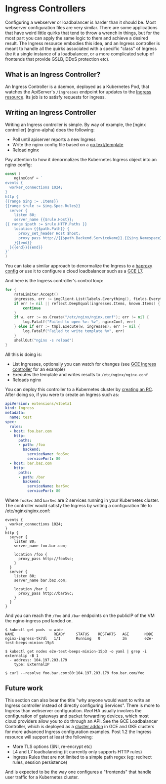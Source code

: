 # Ingress Controllers

Configuring a webserver or loadbalancer is harder than it should be. Most webserver configuration files are very similar. There are some applications that have weird little quirks that tend to throw a wrench in things, but for the most part you can apply the same logic to them and achieve a desired result. The Ingress resource embodies this idea, and an Ingress controller is meant to handle all the quirks associated with a specific "class" of Ingress (be it a single instance of a loadbalancer, or a more complicated setup of frontends that provide GSLB, DDoS protection etc).

## What is an Ingress Controller?

An Ingress Controller is a daemon, deployed as a Kubernetes Pod, that watches the ApiServer's `/ingresses` endpoint for updates to the [Ingress resource](https://github.com/kubernetes/kubernetes/blob/master/docs/user-guide/ingress.md). Its job is to satisfy requests for ingress.

## Writing an Ingress Controller

Writing an Ingress controller is simple. By way of example, the [nginx controller] (nginx-alpha) does the following:
* Poll until apiserver reports a new Ingress
* Write the nginx config file based on a [go text/template](https://golang.org/pkg/text/template/)
* Reload nginx

Pay attention to how it denormalizes the Kubernetes Ingress object into an nginx config:
```go
const (
	nginxConf = `
events {
  worker_connections 1024;
}
http {
{{range $ing := .Items}}
{{range $rule := $ing.Spec.Rules}}
  server {
    listen 80;
    server_name {{$rule.Host}};
{{ range $path := $rule.HTTP.Paths }}
    location {{$path.Path}} {
      proxy_set_header Host $host;
      proxy_pass http://{{$path.Backend.ServiceName}}.{{$ing.Namespace}}.svc.cluster.local:{{$path.Backend.ServicePort}};
    }{{end}}
  }{{end}}{{end}}
}`
)
```

You can take a similar approach to denormalize the Ingress to a [haproxy config](https://github.com/kubernetes/contrib/blob/master/service-loadbalancer/template.cfg) or use it to configure a cloud loadbalancer such as a [GCE L7](https://github.com/kubernetes/contrib/blob/master/ingress/controllers/gce/README.md).

And here is the Ingress controller's control loop:

```go
for {
	rateLimiter.Accept()
	ingresses, err := ingClient.List(labels.Everything(), fields.Everything())
	if err != nil || reflect.DeepEqual(ingresses.Items, known.Items) {
	    continue
	}
	if w, err := os.Create("/etc/nginx/nginx.conf"); err != nil {
		log.Fatalf("Failed to open %v: %v", nginxConf, err)
	} else if err := tmpl.Execute(w, ingresses); err != nil {
		log.Fatalf("Failed to write template %v", err)
	}
	shellOut("nginx -s reload")
}
```

All this is doing is:
* List Ingresses, optionally you can watch for changes (see [GCE Ingress controller](https://github.com/kubernetes/contrib/blob/master/ingress/controllers/gce/controller/controller.go) for an example)
* Executes the template and writes results to `/etc/nginx/nginx.conf`
* Reloads nginx

You can deploy this controller to a Kubernetes cluster by [creating an RC](nginx-alpha/rc.yaml). After doing so, if you were to create an Ingress such as:
```yaml
apiVersion: extensions/v1beta1
kind: Ingress
metadata:
  name: test
spec:
  rules:
  - host: foo.bar.com
    http:
      paths:
      - path: /foo
        backend:
          serviceName: fooSvc
          servicePort: 80
  - host: bar.baz.com
    http:
      paths:
      - path: /bar
        backend:
          serviceName: barSvc
          servicePort: 80
```

Where `fooSvc` and `barSvc` are 2 services running in your Kubernetes cluster. The controller would satisfy the Ingress by writing a configuration file to /etc/nginx/nginx.conf:
```nginx
events {
  worker_connections 1024;
}
http {
  server {
    listen 80;
    server_name foo.bar.com;

    location /foo {
      proxy_pass http://fooSvc;
    }
  }
  server {
    listen 80;
    server_name bar.baz.com;

    location /bar {
      proxy_pass http://barSvc;
    }
  }
}
```

And you can reach the `/foo` and `/bar` endpoints on the publicIP of the VM the nginx-ingress pod landed on.
```
$ kubectl get pods -o wide
NAME                  READY     STATUS    RESTARTS   AGE       NODE
nginx-ingress-tk7dl   1/1       Running   0          3m        e2e-test-beeps-minion-15p3

$ kubectl get nodes e2e-test-beeps-minion-15p3 -o yaml | grep -i externalip -B 1
  - address: 104.197.203.179
    type: ExternalIP

$ curl --resolve foo.bar.com:80:104.197.203.179 foo.bar.com/foo
```

## Future work

This section can also bear the title "why anyone would want to write an Ingress controller instead of directly configuring Services". There is more to Ingress than webserver configuration. *Real* HA usually involves the configuration of gateways and packet forwarding devices, which most cloud providers allow you to do through an API. See the GCE Loadbalancer Controller, which is deployed as a [cluster addon](https://github.com/kubernetes/kubernetes/tree/master/cluster/addons/cluster-loadbalancing/glbc) in GCE and GKE clusters for more advanced Ingress configuration examples. Post 1.2 the Ingress resource will support at least the following:
* More TLS options (SNI, re-encrypt etc)
* L4 and L7 loadbalancing (it currently only supports HTTP rules)
* Ingress Rules that are not limited to a simple path regex (eg: redirect rules, session persistence)

And is expected to be the way one configures a "frontends" that handle user traffic for a Kubernetes cluster.


